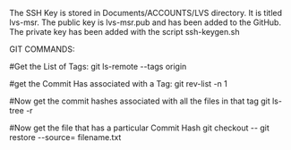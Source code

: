 The SSH Key is stored in Documents/ACCOUNTS/LVS directory. It is titled lvs-msr. 
The public key is lvs-msr.pub and has been added to the GitHub.
The private key has been added with the script ssh-keygen.sh

GIT COMMANDS:

#Get the List of Tags:
git ls-remote --tags origin

#get the Commit Has associated with a Tag:
git rev-list -n 1 <tag name> 


#Now get the commit hashes associated with all the files in that tag
git ls-tree -r <commit-hash-of-the-tag>

#Now get the file that has a particular Commit Hash
git checkout <commit-hash> -- <File Name>
git restore --source=<commit-hash> filename.txt